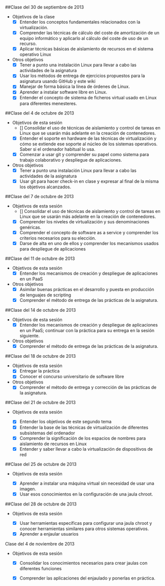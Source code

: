##Clase del 30 de septiembre de 2013 

* Objetivos de la clase 
  * [x] Entender los conceptos fundamentales relacionados con la virtualización.
  * [x] Comprender las técnicas de cálculo del coste de amortización de un equipo informático y aplicarlo al cálculo del coste de uso de un recurso.
  * [x] Aplicar técnicas básicas de aislamiento de recursos en el sistema operativo Linux

* Otros objetivos 
  * [x] Tener a punto una instalación Linux para llevar a cabo las actividades de la asignatura
  * [x] Usar los métodos de entrega de ejercicios propuestos para la asignatura usando GitHub y este wiki
  * [x] Manejar de forma básica la línea de órdenes de Linux.
  * [x] Aprender a instalar software libre en Linux. 
  * [x] Entender el concepto de sistema de ficheros virtual usado en Linux para diferentes menesteres.

##Clase del 4 de octubre de 2013 

* Objetivos de esta sesión 
  * [] Consolidar el uso de técnicas de aislamiento y control de tareas en Linux que se usarán más adelante en la creación de contenedores. 
  * [x] Entender el soporte en hardware de las técnicas de virtualización y cómo se extiende ese soporte al núcleo de los sistemas operativos. Saber si el ordenador habitual lo usa.
  * [x] Comenzar a usar git y comprender su papel como sistema para trabajo colaborativo y despliegue de aplicaciones.

* Otros objetivos 
  * [x] Tener a punto una instalación Linux para llevar a cabo las actividades de la asignatura
  * [x] Usar git para hacer check-in en clase y expresar al final de la misma los objetivos alcanzados.

##Clase del 7 de octubre de 2013

* Objetivos de esta sesión
  * [] Consolidar el uso de técnicas de aislamiento y control de tareas en Linux que se usarán más adelante en la creación de contenedores.
  * [x] Comprender los niveles de virtualización y sus denominaciones genéricas.
  * [x] Comprender el concepto de software as a service y comprender los criterios necesarios para su elección.
  * [x] Darse de alta en uno de ellos y comprender los mecanismos usados para despliegue de aplicaciones

##Clase del 11 de octubre de 2013

* Objetivos de esta sesión
  * [x] Entender los mecanismos de creación y despliegue de aplicaciones en un PaaS

* Otros objetivos
  * [x] Asimilar buenas prácticas en el desarrollo y puesta en producción de lenguajes de scripting
  * [x] Comprender el método de entrega de las prácticas de la asignatura.

##Clase del 14 de octubre de 2013

* Objetivos de esta sesión
  * [x] Entender los mecanismos de creación y despliegue de aplicaciones en un PaaS; continuar con la práctica para su entrega en la sesión siguiente. 

* Otros objetivos
  * [x] Comprender el método de entrega de las prácticas de la asignatura.

##Clase del 18 de octubre de 2013

* Objetivos de esta sesión
  * [x] Entregar la práctica
  * [x] Conocer el concurso universitario de software libre

* Otros objetivos
  * [x] Comprender el método de entrega y corrección de las prácticas de la asignatura.

##Clase del 21 de octubre de 2013

* Objetivos de esta sesión

  * [x] Entender los objetivos de este segundo tema
  * [x] Entender la base de las técnicas de virtualización de diferentes subsistemas del ordenador
  * [x] Comprender la significación de los espacios de nombres para aislamiento de recursos en Linux
  * [x] Entender y saber llevar a cabo la virtualización de dispositivos de red

##Clase del 25 de octubre de 2013

* Objetivos de esta sesión

  * [x] Aprender a instalar una máquina virtual sin necesidad de usar una imagen.
  * [x] Usar esos conocimientos en la configuración de una jaula chroot.

##Clase del 28 de octubre de 2013

* Objetivos de esta sesión

  * [x] Usar herramientas específicas para configurar una jaula chroot y conocer herramientas similares para otros sistemas operativos.
  * [x] Aprender a enjaular usuarios

Clase del 4 de noviembre de 2013

* Objetivos de esta sesión

  * [x] Consolidar los conocimientos necesarios para crear jaulas con diferentes funciones
  * [x] Comprender las aplicaciones del enjaulado y ponerlas en práctica.

 


